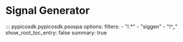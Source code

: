 # Signal Generator
<!-- Copyright (C) 2025-2025 Pico Technology Ltd. See LICENSE file for terms. -->

::: pypicosdk.pypicosdk.psospa
    options:
        filters:
        - "!.*"
        - "siggen"
        - "!^_"
        show_root_toc_entry: false
        summary: true